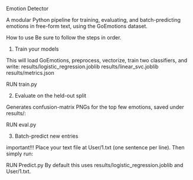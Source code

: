 Emotion Detector

A modular Python pipeline for training, evaluating, and batch-predicting emotions in free-form text, using the GoEmotions dataset.


How to use
Be sure to follow the steps in order.

1. Train your models

This will load GoEmotions, preprocess, vectorize, train two classifiers, and write:
results/logistic_regression.joblib
results/linear_svc.joblib
results/metrics.json

RUN train.py

2. Evaluate on the held-out split

Generates confusion-matrix PNGs for the top few emotions, saved under results/:

RUN eval.py

3. Batch-predict new entries

important!!!
Place your text file at User/1.txt (one sentence per line). Then simply run:

RUN Predict.py
By default this uses results/logistic_regression.joblib and User/1.txt.

